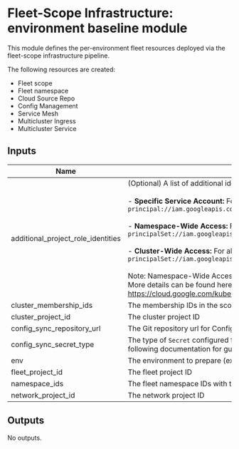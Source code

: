 # Fleet-Scope Infrastructure: environment baseline module

This module defines the per-environment fleet resources deployed via the fleet-scope infrastructure pipeline.

The following resources are created:
- Fleet scope
- Fleet namespace
- Cloud Source Repo
- Config Management
- Service Mesh
- Multicluster Ingress
- Multicluster Service

<!-- BEGINNING OF PRE-COMMIT-TERRAFORM DOCS HOOK -->
## Inputs

| Name | Description | Type | Default | Required |
|------|-------------|------|---------|:--------:|
| additional\_project\_role\_identities | (Optional) A list of additional identities to assign roles at the project level for the fleet project. Use the following formats for specific Kubernetes identities:<br><br>- **Specific Service Account:** For all Pods using a specific Kubernetes ServiceAccount:<br>  `principal://iam.googleapis.com/projects/PROJECT_NUMBER/locations/global/workloadIdentityPools/PROJECT_ID.svc.id.goog/subject/ns/NAMESPACE/sa/SERVICEACCOUNT`<br><br>- **Namespace-Wide Access:** For all Pods in a namespace, regardless of the service account or cluster:<br>  `principalSet://iam.googleapis.com/projects/PROJECT_NUMBER/locations/global/workloadIdentityPools/PROJECT_ID.svc.id.goog/namespace/NAMESPACE`<br><br>- **Cluster-Wide Access:** For all Pods in a specific cluster:<br>  `principalSet://iam.googleapis.com/projects/PROJECT_NUMBER/locations/global/workloadIdentityPools/PROJECT_ID.svc.id.goog/kubernetes.cluster/https://container.googleapis.com/v1/projects/PROJECT_ID/locations/LOCATION/clusters/CLUSTER_NAME`<br><br>Note: Namespace-Wide Access is Granted for all namespace created with `namespace_ids`.<br>More details can be found here:<br>https://cloud.google.com/kubernetes-engine/docs/concepts/workload-identity#principal-id-examples | `list(string)` | `[]` | no |
| cluster\_membership\_ids | The membership IDs in the scope | `list(string)` | n/a | yes |
| cluster\_project\_id | The cluster project ID | `string` | n/a | yes |
| config\_sync\_repository\_url | The Git repository url for Config Sync. If `config_sync_secret_type` value is `gcpserviceaccount`, a Cloud Source Repository will automatically be created and this variable will be ignored. | `string` | `""` | no |
| config\_sync\_secret\_type | The type of `Secret` configured for access to the Config Sync Git repo. Must be `ssh`, `cookiefile`, `gcenode`, `gcpserviceaccount`, `githubapp`, `token`, or `none`. Depending on the credential type, additional steps must be executed prior to this step. Refer to the following documentation for guidance: https://cloud.google.com/kubernetes-engine/enterprise/config-sync/docs/how-to/installing-config-sync#git-creds-secret | `string` | `"gcpserviceaccount"` | no |
| env | The environment to prepare (ex. development) | `string` | n/a | yes |
| fleet\_project\_id | The fleet project ID | `string` | n/a | yes |
| namespace\_ids | The fleet namespace IDs with team | `map(string)` | n/a | yes |
| network\_project\_id | The network project ID | `string` | n/a | yes |

## Outputs

No outputs.

<!-- END OF PRE-COMMIT-TERRAFORM DOCS HOOK -->
